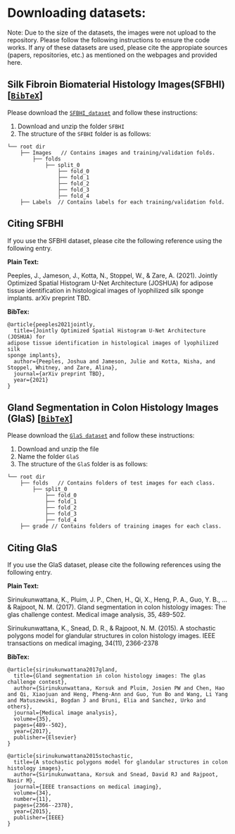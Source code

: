 # Downloading datasets:

Note: Due to the size of the datasets, the images were not 
upload to the repository. Please follow the following instructions
to ensure the code works. If any of these datasets are used,
please cite the appropiate sources (papers, repositories, etc.) as mentioned
on the webpages and provided here.

##  Silk Fibroin Biomaterial Histology Images(SFBHI) [[`BibTeX`](#CitingSFBHI)]

Please download the [`SFBHI_dataset`](https://drive.google.com/drive/folders/1ZYGR7HxrJFIk5V9UIUYWWjcJuAyYkMxA?usp=sharing) 
and follow these instructions:

1. Download and unzip the folder `SFBHI`
2. The structure of the `SFBHI` folder is as follows:
```
└── root dir
    ├── Images   // Contains images and training/validation folds.
        ├── folds
            ├── split_0
                ├── fold_0
                ├── fold_1
                ├── fold_2
                ├── fold_3
                ├── fold_4
    ├── Labels  // Contains labels for each training/validation fold.   
```
## <a name="CitingSFBHI"></a>Citing SFBHI

If you use the SFBHI dataset, please cite the following reference using the following entry.

**Plain Text:**

Peeples, J., Jameson, J., Kotta, N., Stoppel, W., & Zare, A. (2021). Jointly Optimized Spatial Histogram U-Net Architecture (JOSHUA) for 
adipose tissue identification in histological images of lyophilized silk 
sponge implants. arXiv preprint TBD.

**BibTex:**
```
@article{peeples2021jointly,
  title={Jointly Optimized Spatial Histogram U-Net Architecture (JOSHUA) for 
adipose tissue identification in histological images of lyophilized silk 
sponge implants},
  author={Peeples, Joshua and Jameson, Julie and Kotta, Nisha, and Stoppel, Whitney, and Zare, Alina},
  journal={arXiv preprint TBD},
  year={2021}
}
```
## Gland Segmentation in Colon Histology Images (GlaS) [[`BibTeX`](#CitingGlaS)]

Please download the 
[`GlaS dataset`](https://warwick.ac.uk/fac/cross_fac/tia/data/glascontest/download/) 
and follow these instructions:

1. Download and unzip the file
2. Name the folder `GlaS`
3. The structure of the `GlaS` folder is as follows:
```
└── root dir
    ├── folds   // Contains folders of test images for each class.
        ├── split_0
            ├── fold_0
            ├── fold_1
            ├── fold_2
            ├── fold_3
            ├── fold_4
    ├── grade // Contains folders of training images for each class.  
```
## <a name="CitingGlaS"></a>Citing GlaS

If you use the GlaS dataset, please cite the following references using the following entry.

**Plain Text:**

Sirinukunwattana, K., Pluim, J. P., Chen, H., Qi, X., Heng, P. A., Guo, 
Y. B., ... & Rajpoot, N. M. (2017). Gland segmentation in colon histology 
images: The glas challenge contest. Medical image analysis, 35, 489-502.

Sirinukunwattana, K., Snead, D. R., & Rajpoot, N. M. (2015). A stochastic 
polygons model for glandular structures in colon histology images. 
IEEE transactions on medical imaging, 34(11), 2366-2378

**BibTex:**
```
@article{sirinukunwattana2017gland,
  title={Gland segmentation in colon histology images: The glas challenge contest},
  author={Sirinukunwattana, Korsuk and Pluim, Josien PW and Chen, Hao and Qi, Xiaojuan and Heng, Pheng-Ann and Guo, Yun Bo and Wang, Li Yang and Matuszewski, Bogdan J and Bruni, Elia and Sanchez, Urko and others},
  journal={Medical image analysis},
  volume={35},
  pages={489--502},
  year={2017},
  publisher={Elsevier}
}

@article{sirinukunwattana2015stochastic,
  title={A stochastic polygons model for glandular structures in colon histology images},
  author={Sirinukunwattana, Korsuk and Snead, David RJ and Rajpoot, Nasir M},
  journal={IEEE transactions on medical imaging},
  volume={34},
  number={11},
  pages={2366--2378},
  year={2015},
  publisher={IEEE}
}

```